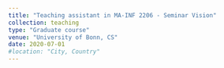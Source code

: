 ```yaml
---
title: "Teaching assistant in MA-INF 2206 - Seminar Vision"
collection: teaching
type: "Graduate course"
venue: "University of Bonn, CS"
date: 2020-07-01
#location: "City, Country"
---
```

